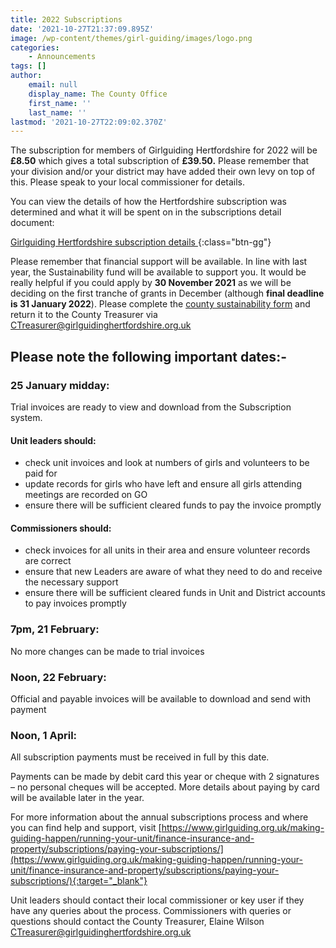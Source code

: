 ```yaml
---
title: 2022 Subscriptions
date: '2021-10-27T21:37:09.895Z'
image: /wp-content/themes/girl-guiding/images/logo.png
categories:
    - Announcements
tags: []
author:
    email: null
    display_name: The County Office
    first_name: ''
    last_name: ''
lastmod: '2021-10-27T22:09:02.370Z'
---
```


The subscription for members of Girlguiding Hertfordshire for 2022 will be **£8.50** which gives a total subscription of **£39.50.** Please remember that your division and/or your district may have added their own levy on top of this.  Please speak to your local commissioner for details. 

You can view the details of how the Hertfordshire subscription was determined and what it will be spent on in the subscriptions detail document:

[Girlguiding Hertfordshire subscription details <i class="fa fa-download"></i>](/assets/docs/subscriptions-2022.pdf){:class="btn-gg"}
 

 Please remember that financial support will be available.  In line with last year, the Sustainability fund will be available to support you.  It would be really helpful if you could apply by **30 November 2021** as we will be deciding on the first tranche of grants in December (although **final deadline is 31 January 2022**).  Please complete the [county sustainability form](/assets/docs/county-sustainability-form.docx) and return it to the County Treasurer via [CTreasurer@girlguidinghertfordshire.org.uk](mailto:CTreasurer@girlguidinghertfordshire.org.uk)

## Please note the following important dates:-

### 25 January midday: 
Trial invoices are ready to view and download from the Subscription system.

#### Unit leaders should:

- check unit invoices and look at numbers of girls and volunteers to be paid for
- update records for girls who have left and ensure all girls attending meetings are recorded on GO
- ensure there will be sufficient cleared funds to pay the invoice promptly

#### Commissioners should:

- check invoices for all units in their area and ensure volunteer records are correct
- ensure that new Leaders are aware of what they need to do and receive the necessary support
- ensure there will be sufficient cleared funds in Unit and District accounts to pay invoices promptly

### 7pm, 21 February: 
No more changes can be made to trial invoices 

### Noon, 22 February: 
Official and payable invoices will be available to download and send with payment

### Noon, 1 April: 
All subscription payments must be received in full by this date. 

Payments can be made by debit card this year or cheque with 2 signatures – no personal cheques will be accepted.  More details about paying by card will be available later in the year.

For more information about the annual subscriptions process and where you can find help and support, visit [https://www.girlguiding.org.uk/making-guiding-happen/running-your-unit/finance-insurance-and-property/subscriptions/paying-your-subscriptions/](https://www.girlguiding.org.uk/making-guiding-happen/running-your-unit/finance-insurance-and-property/subscriptions/paying-your-subscriptions/){:target="_blank"}

Unit leaders should contact their local commissioner or key user if they have any queries about the process. Commissioners with queries or questions should contact the County Treasurer, Elaine Wilson [CTreasurer@girlguidinghertfordshire.org.uk](mailto:CTreasurer@girlguidinghertfordshire.org.uk)
